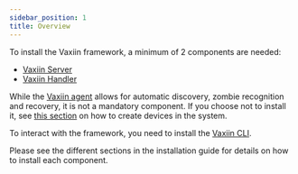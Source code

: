 ```yaml
---
sidebar_position: 1
title: Overview
---
```


To install the Vaxiin framework, a minimum of 2 components are needed:
- [Vaxiin Server](server)
- [Vaxiin Handler](handler)

While the [Vaxiin agent](agent) allows for automatic discovery, zombie recognition and recovery, it is not a mandatory component.
If you choose not to install it, see [this section](../cli-reference/create#device) on how to create devices in the system.

To interact with the framework, you need to install the [Vaxiin CLI](cli).

Please see the different sections in the installation guide for details on how to install each component.
